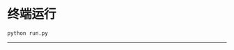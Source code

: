 # 终端运行

```shell
python run.py
```
********************************************************************************************************************************************************************************************************************************************************************************************************************************************************************************************************************************************************************************************************************************************************************************************************************************************************************************************************************************************************************************************************************************************************************************************************
